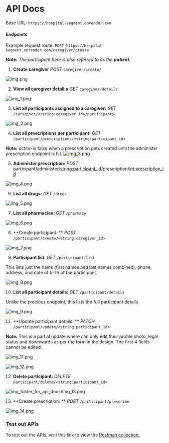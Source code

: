 # API Docs

Base URL: `https://hospital-segment.onrender.com`

#### Endpoints

Example request route:
`POST https://hospital-segment.onrender.com/caregiver/create`

**Note:** _The participant here is also referred to as the **patient**._

1. **Create caregiver** _POST_ `caregiver/create/`

![img.png](img.png)

2. **View all caregiver detail:s** _GET_ `caregiver/details`

![img_1.png](img_1.png)

3. **List all participants assigned to a caregiver:** _GET_ `/caregiver/<string:caregiver_id>/participants` 

![img_2.png](img_2.png)

4. **List all prescriptions per participant:** _GET_ `/participant/prescriptions/<string:participant_id>`

**Note:** _action_ is false when a prescription gets created until the administer prescription endpoint is hit.
![img_3.png](img_3.png)

5. **Administer prescription:** _POST_ participant/administer/<string:participant_id>/prescription/<int:prescription_id>

![img_4.png](img_4.png)

6. **List all drugs:** _GET_ `/drugs`

![img_5.png](img_5.png)

7. **List all pharmacies:** _GET_ `/pharmacy`

![img_6.png](img_6.png)

8. **Create participant: ** _POST_ `/participant/create/<string:caregiver_id>`

![img_7.png](img_7.png)

9. **Participant list**: _GET_ `/participant/list`

This lists just the name (first names and last names combined), phone, address, and date of birth of the participant.

![img_8.png](img_8.png)

10. **List all participant details:** _GET_ `/participant/details`

Unlike the precious endpoint, this lists the full participant details

![img_9.png](img_9.png)

11. **Update participant details: ** _PATCH_ `/participant/update/<string:participant_id>`

**Note:** This is a partial update where can only edit their profile photo, legal status and downwards as per the form
in the design. The first 4 fields cannot be edited.

![img_11.png](img_11.png)

![img_12.png](img_12.png)

12. **Delete participant:** _DELETE_ `participant/delete/<string:participant_id>`

![img_folder_for_api_docs/img_13.png](img_folder_for_api_docs/img_13.png)

13. **Create prescription: ** _POST_ `/participant/prescribe`

![img_14.png](img_14.png)

### Test out APIs

To test out the APIs, visit this link to view the [Postman collection.](https://lunar-satellite-35635.postman.co/workspace/My-Workspace~74c77565-9011-4541-82dc-8d69a497f4db/collection/33878300-d1faaabe-c978-4e38-a34e-0956c09b43af?action=share&creator=33878300)
